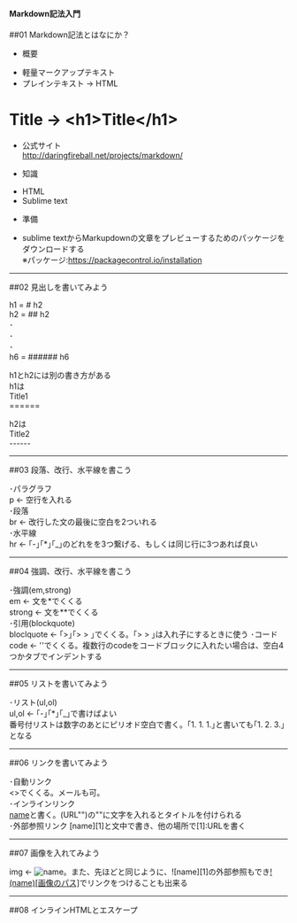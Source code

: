 #### Markdown記法入門

##01 Markdown記法とはなにか？

* 概要
 - 軽量マークアップテキスト  
 - プレインテキスト → HTML  
 # Title → \<h1>Title\</h1>
 
* 公式サイト  
http://daringfireball.net/projects/markdown/

* 知識
 - HTML
 - Sublime text
 
* 準備
 - sublime textからMarkupdownの文章をプレビューするためのパッケージをダウンロードする  
   ※パッケージ:https://packagecontrol.io/installation  

---

##02 見出しを書いてみよう

h1 = \# h2  
h2 = \## h2  
･  
･  
･  
h6 = \###### h6

h1とh2には別の書き方がある  
h1は  
Title1  
\======  

h2は  
Title2  
\------  

---

##03 段落、改行、水平線を書こう

･パラグラフ  
p ← 空行を入れる  
･段落  
br ← 改行した文の最後に空白を2ついれる  
･水平線  
hr ← ｢-｣｢*｣｢_｣のどれをを3つ繋げる、もしくは同じ行に3つあれば良い  

---

##04 強調、改行、水平線を書こう

･強調(em,strong)  
em ← 文を*でくくる  
strong ← 文を**でくくる  
･引用(blockquote)  
bloclquote ← ｢>｣｢> > ｣でくくる。｢> > ｣は入れ子にするときに使う
･コード
code ← ''でくくる。複数行のcodeをコードブロックに入れたい場合は、空白4つかタブでインデントする

---

##05 リストを書いてみよう

･リスト(ul,ol)  
ul,ol ← ｢-｣｢*｣｢_｣で書けばよい  
番号付リストは数字のあとにピリオド空白で書く。｢1. 1. 1.｣と書いても｢1. 2. 3.｣となる

---

##06 リンクを書いてみよう

･自動リンク  
<>でくくる。メールも可。    
･インラインリンク  
[name](URL)と書く。(URL"")の""に文字を入れるとタイトルを付けられる  
･外部参照リンク
[name][1]と文中で書き、他の場所で[1]:URLを書く

---

##07 画像を入れてみよう

img ← ![name](画像のパス)。また、先ほどと同じように、![name][1]の外部参照もでき[!(name)[画像のパス]]()でリンクをつけることも出来る

---

##08 インラインHTMLとエスケープ









 

